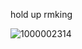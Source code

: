 hold up rmking


![1000002314](https://github.com/user-attachments/assets/bb072210-b255-4a2d-b0e7-2e4f150f93e7)
